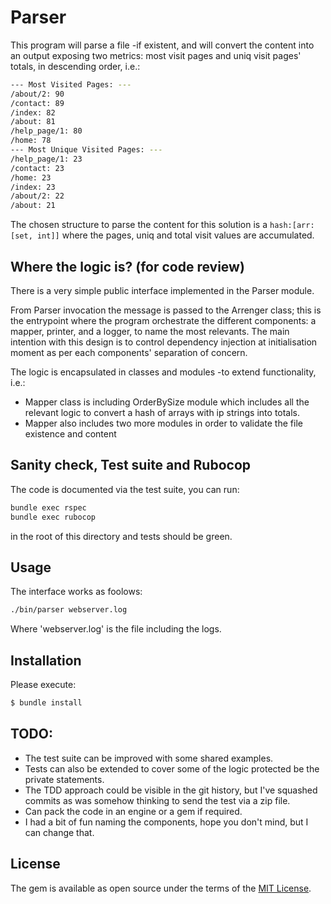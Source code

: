 # Parser

This program will parse a file -if existent, and will convert the content into an output exposing two metrics: most visit pages and uniq visit pages' totals, in descending order, i.e.:

```bash
--- Most Visited Pages: ---
/about/2: 90
/contact: 89
/index: 82
/about: 81
/help_page/1: 80
/home: 78
--- Most Unique Visited Pages: ---
/help_page/1: 23
/contact: 23
/home: 23
/index: 23
/about/2: 22
/about: 21
```

The chosen structure to parse the content for this solution is a `hash:[arr:[set, int]]` where the pages, uniq and total visit values are accumulated.

## Where the logic is? (for code review)

There is a very simple public interface implemented in the Parser module.

From Parser invocation the message is passed to the Arrenger class; this is the entrypoint where the program orchestrate the different components: a mapper, printer, and a logger, to name the most relevants.
The main intention with this design is to control dependency injection at initialisation moment as per each components' separation of concern.

The logic is encapsulated in classes and modules -to extend functionality, i.e.:
- Mapper class is including OrderBySize module which includes all the relevant logic to convert a hash of arrays with ip strings into totals.
- Mapper also includes two more modules in order to validate the file existence and content

## Sanity check, Test suite and Rubocop
The code is documented via the test suite, you can run:
```bash
bundle exec rspec
bundle exec rubocop
```
in the root of this directory and tests should be green.

## Usage
The interface works as foolows:

```bash
./bin/parser webserver.log
```

Where 'webserver.log' is the file including the logs.

## Installation
Please execute:

```bash
$ bundle install
```

## TODO:
- The test suite can be improved with some shared examples.
- Tests can also be extended to cover some of the logic protected be the private statements.
- The TDD approach could be visible in the git history, but I've squashed commits as was somehow thinking to send the test via a zip file.
- Can pack the code in an engine or a gem if required.
- I had a bit of fun naming the components, hope you don't mind, but I can change that.

## License
The gem is available as open source under the terms of the [MIT License](https://opensource.org/licenses/MIT).

